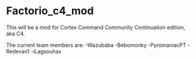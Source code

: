 # Factorio_c4_mod
This will be a mod for Cortex Command Community Continuation edition, aka C4.

The current team members are: 
-Wazubaba
-Bebomonky
-PyromaniacPT
-Redevan1
-iLagsouhax
